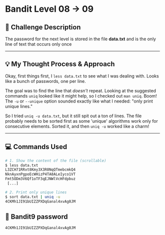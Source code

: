 # Bandit Level 08 → 09

## 🎯 Challenge Description

The password for the next level is stored in the file **data.txt** and is the only line of text that occurs only once

---

## 💡 My Thought Process & Approach

Okay, first things first, I `less data.txt` to see what I was dealing with. Looks like a bunch of passwords, one per line.

The goal was to find the line that *doesn't* repeat. Looking at the suggested commands `uniq` looked like it might help, so I checked out `man uniq`. Boom! The `-u` or `--unique` option sounded exactly like what I needed: "only print unique lines."

So I tried `uniq -u data.txt`, but it still spit out a ton of lines. The file probably needs to be sorted first as some 'unique' algorithms work only for consecutive elements. Sorted it, and then `uniq -u` worked like a charm!

---

## 💻 Commands Used

```bash
# 1. Show the content of the file (scrollable)
$ less data.txt
L3ZCH71RRxt8Kmy3X3R0NqQTmebcmkQ4
NknAyxnPgpoEcWHizP4TA8ALeIyco1VT
Fmt5ODm3V6Qf1oTF3qEJNWlVcHFdpbuz
 [...]

# 2. Print only unique lines
$ sort data.txt | uniq -u
4CKMh1JI91bUIZZPXDqGanal4xvAg0JM
```

## 🔑 Bandit9 password
```
4CKMh1JI91bUIZZPXDqGanal4xvAg0JM
```

